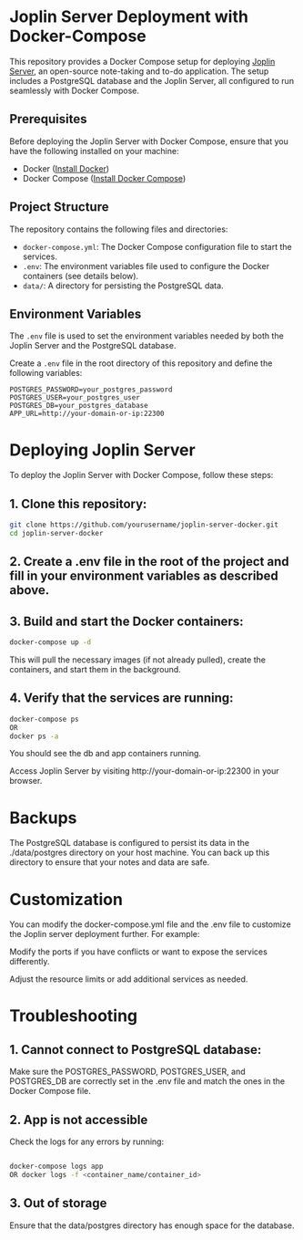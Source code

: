# Joplin Server Deployment with Docker-Compose

This repository provides a Docker Compose setup for deploying [Joplin Server](https://joplinapp.org/), an open-source note-taking and to-do application. The setup includes a PostgreSQL database and the Joplin Server, all configured to run seamlessly with Docker Compose.

## Prerequisites

Before deploying the Joplin Server with Docker Compose, ensure that you have the following installed on your machine:

- Docker ([Install Docker](https://docs.docker.com/get-docker/))
- Docker Compose ([Install Docker Compose](https://docs.docker.com/compose/install/))

## Project Structure

The repository contains the following files and directories:

- `docker-compose.yml`: The Docker Compose configuration file to start the services.
- `.env`: The environment variables file used to configure the Docker containers (see details below).
- `data/`: A directory for persisting the PostgreSQL data.

## Environment Variables

The `.env` file is used to set the environment variables needed by both the Joplin Server and the PostgreSQL database. 

Create a `.env` file in the root directory of this repository and define the following variables:

```dotenv
POSTGRES_PASSWORD=your_postgres_password
POSTGRES_USER=your_postgres_user
POSTGRES_DB=your_postgres_database
APP_URL=http://your-domain-or-ip:22300
````

# Deploying Joplin Server

To deploy the Joplin Server with Docker Compose, follow these steps:

## 1. Clone this repository:

```bash
git clone https://github.com/yourusername/joplin-server-docker.git
cd joplin-server-docker
```

## 2. Create a .env file in the root of the project and fill in your environment variables as described above.

## 3. Build and start the Docker containers:

```bash
docker-compose up -d
```

This will pull the necessary images (if not already pulled), create the containers, and start them in the background.

## 4. Verify that the services are running:
```bash
docker-compose ps
OR
docker ps -a
```
You should see the db and app containers running.

Access Joplin Server by visiting http://your-domain-or-ip:22300 in your browser.

# Backups

The PostgreSQL database is configured to persist its data in the ./data/postgres directory on your host machine. You can back up this directory to ensure that your notes and data are safe.

# Customization

You can modify the docker-compose.yml file and the .env file to customize the Joplin server deployment further. For example:

Modify the ports if you have conflicts or want to expose the services differently.

Adjust the resource limits or add additional services as needed.

# Troubleshooting

## 1. Cannot connect to PostgreSQL database:

Make sure the POSTGRES_PASSWORD, POSTGRES_USER, and POSTGRES_DB are correctly set in the .env file and match the ones in the Docker Compose file.

## 2. App is not accessible

Check the logs for any errors by running:

```bash

docker-compose logs app
OR docker logs -f <container_name/container_id>
```

## 3. Out of storage

Ensure that the data/postgres directory has enough space for the database.
